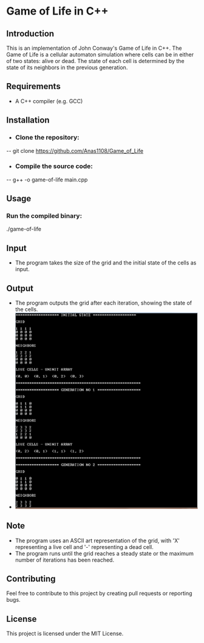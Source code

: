
# Game of Life in C++

## Introduction

This is an implementation of John Conway's Game of Life in C++. The Game of Life is a cellular automaton simulation where cells can be in either of two states: alive or dead. The state of each cell is determined by the state of its neighbors in the previous generation.

## Requirements
- A C++ compiler (e.g. GCC)

## Installation
- ### Clone the repository:
-- git clone https://github.com/Anas1108/Game_of_Life
- ### Compile the source code:
-- g++ -o game-of-life main.cpp

## Usage
### Run the compiled binary:
./game-of-life

## Input
- The program takes the size of the grid and the initial state of the cells as input.

## Output
- The program outputs the grid after each iteration, showing the state of the cells.
- ![Screenshot of the Game of Life program](GameOfLifeoutput.PNG)

## Note
- The program uses an ASCII art representation of the grid, with 'X' representing a live cell and '-' representing a dead cell.
- The program runs until the grid reaches a steady state or the maximum number of iterations has been reached.

## Contributing
Feel free to contribute to this project by creating pull requests or reporting bugs.

## License
This project is licensed under the MIT License.
